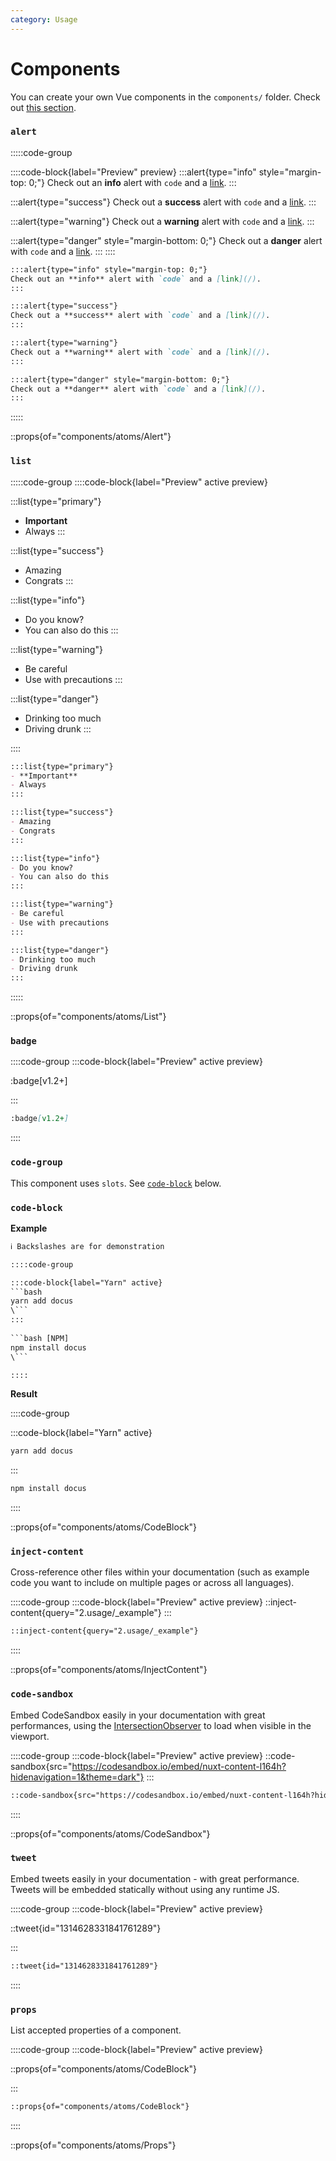 ```yaml
---
category: Usage
---
```


# Components

You can create your own Vue components in the `components/` folder. Check out [this section](https://content.nuxtjs.org/writing#vue-components).

### `alert`

:::::code-group

::::code-block{label="Preview" preview}
:::alert{type="info" style="margin-top: 0;"}
Check out an **info** alert with `code` and a [link](/).
:::

:::alert{type="success"}
Check out a **success** alert with `code` and a [link](/).
:::

:::alert{type="warning"}
Check out a **warning** alert with `code` and a [link](/).
:::

:::alert{type="danger" style="margin-bottom: 0;"}
Check out a **danger** alert with `code` and a [link](/).
:::
::::

```md [Code]
:::alert{type="info" style="margin-top: 0;"}
Check out an **info** alert with `code` and a [link](/).
:::

:::alert{type="success"}
Check out a **success** alert with `code` and a [link](/).
:::

:::alert{type="warning"}
Check out a **warning** alert with `code` and a [link](/).
:::

:::alert{type="danger" style="margin-bottom: 0;"}
Check out a **danger** alert with `code` and a [link](/).
:::
```

:::::

::props{of="components/atoms/Alert"}

### `list`

:::::code-group
::::code-block{label="Preview" active preview}

:::list{type="primary"}
- **Important**
- Always
:::

:::list{type="success"}
- Amazing
- Congrats
:::

:::list{type="info"}
- Do you know?
- You can also do this
:::

:::list{type="warning"}
- Be careful
- Use with precautions
:::

:::list{type="danger"}
- Drinking too much
- Driving drunk
:::

::::

```md [Code]
:::list{type="primary"}
- **Important**
- Always
:::

:::list{type="success"}
- Amazing
- Congrats
:::

:::list{type="info"}
- Do you know?
- You can also do this
:::

:::list{type="warning"}
- Be careful
- Use with precautions
:::

:::list{type="danger"}
- Drinking too much
- Driving drunk
:::
```

:::::

::props{of="components/atoms/List"}

### `badge`

::::code-group
:::code-block{label="Preview" active preview}

:badge[v1.2+]

:::

```md [Code]
:badge[v1.2+]
```

::::

### `code-group`

This component uses `slots`. See [`code-block`](#code-block) below.

### `code-block`

**Example**

````html
ℹ️ Backslashes are for demonstration

::::code-group

:::code-block{label="Yarn" active} 
```bash
yarn add docus
\```
:::
  
```bash [NPM]
npm install docus
\``` 

::::
````

**Result**

::::code-group

:::code-block{label="Yarn" active} 
```bash
yarn add docus
```
:::
  
```bash [NPM]
npm install docus
``` 

::::

::props{of="components/atoms/CodeBlock"}

### `inject-content`

Cross-reference other files within your documentation (such as example code you want to include on multiple pages or across all languages).

::::code-group
  :::code-block{label="Preview" active preview}
    ::inject-content{query="2.usage/_example"}
  :::

  ```md [Code]
  ::inject-content{query="2.usage/_example"}
  ```
::::

::props{of="components/atoms/InjectContent"}

### `code-sandbox`

Embed CodeSandbox easily in your documentation with great performances, using the [IntersectionObserver](https://developer.mozilla.org/en-US/docs/Web/API/Intersection_Observer_API) to load when visible in the viewport.

::::code-group
  :::code-block{label="Preview" active preview}
    ::code-sandbox{src="https://codesandbox.io/embed/nuxt-content-l164h?hidenavigation=1&theme=dark"}
  :::
  ```md [Code]
  ::code-sandbox{src="https://codesandbox.io/embed/nuxt-content-l164h?hidenavigation=1&theme=dark"}
  ```
::::

::props{of="components/atoms/CodeSandbox"}

### `tweet`

Embed tweets easily in your documentation - with great performance. Tweets will be embedded statically without using any runtime JS.

::::code-group
  :::code-block{label="Preview" active preview}

  ::tweet{id="1314628331841761289"}

  :::

  ```md [Code]
  ::tweet{id="1314628331841761289"}
  ```

::::

<!-- <props of="atoms/Tweet"></props> -->

### `props`

List accepted properties of a component.

::::code-group
  :::code-block{label="Preview" active preview}

  ::props{of="components/atoms/CodeBlock"}

  :::

  ```md [Code]
  ::props{of="components/atoms/CodeBlock"}
  ```

::::

::props{of="components/atoms/Props"}

